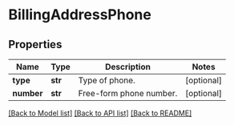 # BillingAddressPhone

## Properties
Name | Type | Description | Notes
------------ | ------------- | ------------- | -------------
**type** | **str** | Type of phone. | [optional] 
**number** | **str** | Free-form phone number. | [optional] 

[[Back to Model list]](../README.md#documentation-for-models) [[Back to API list]](../README.md#documentation-for-api-endpoints) [[Back to README]](../README.md)


